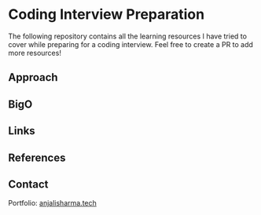 # Coding Interview Preparation

The following repository contains all the learning resources I have tried to cover while preparing for a coding interview.
Feel free to create a PR to add more resources!

## Approach 

## BigO

## Links

## References

## Contact

Portfolio: [anjalisharma.tech](anjalisharma.tech) 

